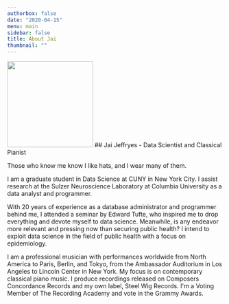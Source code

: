 ```yaml
---
authorbox: false
date: "2020-04-15"
menu: main
sidebar: false
title: About Jai
thumbnail: ""
---
```

<img src="/./about_files/Jeffryes_HeadCrop.jpg" alt="" width="200px"/>
## Jai Jeffryes - Data Scientist and Classical Pianist

Those who know me know I like hats, and I wear many of them.

I am a graduate student in Data Science at CUNY in New York City. I assist research at the Sulzer Neuroscience Laboratory at Columbia University as a data analyst and programmer.

With 20 years of experience as a database administrator and programmer behind me, I attended a seminar by Edward Tufte, who inspired me to drop everything and devote myself to data science. Meanwhile, is any endeavor more relevant and pressing now than securing public health? I intend to exploit data science in the field of public health with a focus on epidemiology.

I am a professional musician with performances worldwide from North America to Paris, Berlin, and Tokyo, from the Ambassador Auditorium in Los Angeles to Lincoln Center in New York. My focus is on contemporary classical piano music. I produce recordings released on Composers Concordance Records and my own label, Steel Wig Records. I'm a Voting Member of The Recording Academy and vote in the Grammy Awards.
